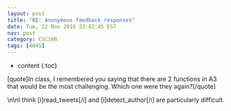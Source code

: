 ```yaml
---
layout: post
title: "RE: Anonymous feedback responses"
date: Tue, 22 Nov 2016 23:42:45 EST
nav: post
category: CSC108
tags: [4045]
---
```


* content
{:toc}

[quote]In class, I remembered you saying that there are 2 functions in A3 that would be the most challenging. Which one were they again?[/quote]
<!-- more -->
<p>\n\nI think [i]read_tweets[/i] and [i]detect_author[/i] are particularly difficult.</p>
